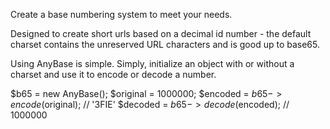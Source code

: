 Create a base numbering system to meet your needs.  

Designed to create short urls based on a decimal id number - the default charset contains the unreserved URL characters and is good up to base65. 

Using AnyBase is simple.  Simply, initialize an object with or without a charset and use it to encode or decode a number.

$b65 = new AnyBase();
$original = 1000000;
$encoded = $b65->encode($original); // '3FIE'
$decoded = $b65->decode($encoded); // 1000000
